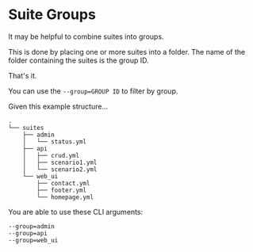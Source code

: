 # Suite Groups

It may be helpful to combine suites into groups.

This is done by placing one or more suites into a folder. The name of the folder containing the suites is the group ID.

That's it.

You can use the `--group=GROUP ID` to filter by group.

Given this example structure...

```
.
└── suites
    ├── admin
    │   └── status.yml
    ├── api
    │   ├── crud.yml
    │   ├── scenario1.yml
    │   └── scenario2.yml
    └── web_ui
        ├── contact.yml
        ├── footer.yml
        └── homepage.yml
```

You are able to use these CLI arguments:

```shell
--group=admin
--group=api
--group=web_ui
```
